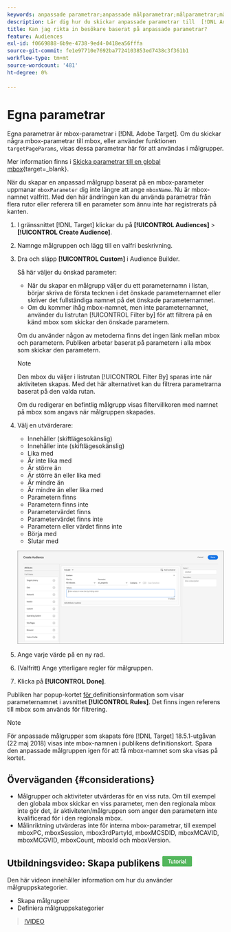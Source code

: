 ```yaml
---
keywords: anpassade parametrar;anpassade målparametrar;målparametrar;målparametrar;målparametrar för mbox
description: Lär dig hur du skickar anpassade parametrar till  [!DNL Adobe Target] för användning i målgrupper.
title: Kan jag rikta in besökare baserat på anpassade parametrar?
feature: Audiences
exl-id: f0669888-6b9e-4738-9ed4-0418ea56fffa
source-git-commit: fe1e97710e7692ba7724103853ed7438c3f361b1
workflow-type: tm+mt
source-wordcount: '481'
ht-degree: 0%

---
```


# Egna parametrar

Egna parametrar är mbox-parametrar i [!DNL Adobe Target]. Om du skickar några mbox-parametrar till mbox, eller använder funktionen `targetPageParams`, visas dessa parametrar här för att användas i målgrupper.

Mer information finns i [Skicka parametrar till en global mbox](https://experienceleague.adobe.com/docs/target-dev/developer/client-side/global-mbox/pass-parameters-to-global-mbox.html?lang=sv-SE){target=_blank}.

När du skapar en anpassad målgrupp baserat på en mbox-parameter uppmanar `mboxParameter` dig inte längre att ange `mboxName`. Nu är mbox-namnet valfritt. Med den här ändringen kan du använda parametrar från flera rutor eller referera till en parameter som ännu inte har registrerats på kanten.

1. I gränssnittet [!DNL Target] klickar du på **[!UICONTROL Audiences]** > **[!UICONTROL Create Audience]**.
1. Namnge målgruppen och lägg till en valfri beskrivning.
1. Dra och släpp **[!UICONTROL Custom]** i Audience Builder.

   Så här väljer du önskad parameter:

   * När du skapar en målgrupp väljer du ett parameternamn i listan, börjar skriva de första tecknen i det önskade parameternamnet eller skriver det fullständiga namnet på det önskade parameternamnet.
   * Om du kommer ihåg mbox-namnet, men inte parameternamnet, använder du listrutan [!UICONTROL Filter by] för att filtrera på en känd mbox som skickar den önskade parametern.

   Om du använder någon av metoderna finns det ingen länk mellan mbox och parametern. Publiken arbetar baserat på parametern i alla mbox som skickar den parametern.

   >[!NOTE]
   >
   >Den mbox du väljer i listrutan [!UICONTROL Filter By] sparas inte när aktiviteten skapas. Med det här alternativet kan du filtrera parametrarna baserat på den valda rutan.

   Om du redigerar en befintlig målgrupp visas filtervillkoren med namnet på mbox som angavs när målgruppen skapades.

1. Välj en utvärderare:

   * Innehåller (skiftlägesokänslig)
   * Innehåller inte (skiftlägesokänslig)
   * Lika med
   * Är inte lika med
   * Är större än
   * Är större än eller lika med
   * Är mindre än
   * Är mindre än eller lika med
   * Parametern finns
   * Parametern finns inte
   * Parametervärdet finns
   * Parametervärdet finns inte
   * Parametern eller värdet finns inte
   * Börja med
   * Slutar med

   ![Anpassad parametermålgrupp](assets/custom.png)

1. Ange varje värde på en ny rad.
1. (Valfritt) Ange ytterligare regler för målgruppen.
1. Klicka på **[!UICONTROL Done]**.

Publiken har popup-kortet [ för ](/help/main/c-target/c-audiences/audiences.md#section_11B9C4A777E14D36BA1E925021945780)definitionsinformation som visar parameternamnet i avsnittet **[!UICONTROL Rules]**. Det finns ingen referens till mbox som används för filtrering.

>[!NOTE]
>
>För anpassade målgrupper som skapats före [!DNL Target] 18.5.1-utgåvan (22 maj 2018) visas inte mbox-namnen i publikens definitionskort. Spara den anpassade målgruppen igen för att få mbox-namnet som ska visas på kortet.

## Överväganden {#considerations}

* Målgrupper och aktiviteter utvärderas för en viss ruta. Om till exempel den globala mbox skickar en viss parameter, men den regionala mbox inte gör det, är aktiviteten/målgruppen som anger den parametern inte kvalificerad för i den regionala mbox.
* Målinriktning utvärderas inte för interna mbox-parametrar, till exempel mboxPC, mboxSession, mbox3rdPartyId, mboxMCSDID, mboxMCAVID, mboxMCGVID, mboxCount, mboxId och mboxVersion.

## Utbildningsvideo: Skapa publikens ![självstudiemärke](/help/main/assets/tutorial.png)

Den här videon innehåller information om hur du använder målgruppskategorier.

* Skapa målgrupper
* Definiera målgruppskategorier

>[!VIDEO](https://video.tv.adobe.com/v/17392)
